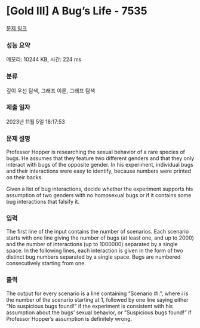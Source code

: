 # [Gold III] A Bug’s Life - 7535 

[문제 링크](https://www.acmicpc.net/problem/7535) 

### 성능 요약

메모리: 10244 KB, 시간: 224 ms

### 분류

깊이 우선 탐색, 그래프 이론, 그래프 탐색

### 제출 일자

2023년 11월 5일 18:17:53

### 문제 설명

<p>Professor Hopper is researching the sexual behavior of a rare species of bugs. He assumes that they feature two different genders and that they only interact with bugs of the opposite gender. In his experiment, individual bugs and their interactions were easy to identify, because numbers were printed on their backs.</p>

<p>Given a list of bug interactions, decide whether the experiment supports his assumption of two genders with no homosexual bugs or if it contains some bug interactions that falsify it.</p>

### 입력 

 <p>The first line of the input contains the number of scenarios. Each scenario starts with one line giving the number of bugs (at least one, and up to 2000) and the number of interactions (up to 1000000) separated by a single space. In the following lines, each interaction is given in the form of two distinct bug numbers separated by a single space. Bugs are numbered consecutively starting from one.</p>

### 출력 

 <p>The output for every scenario is a line containing “Scenario #i:”, where i is the number of the scenario starting at 1, followed by one line saying either “No suspicious bugs found!” if the experiment is consistent with his assumption about the bugs’ sexual behavior, or ”Suspicious bugs found!” if Professor Hopper’s assumption is definitely wrong.</p>

